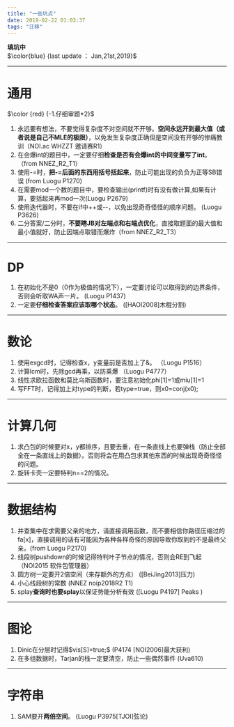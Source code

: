 ```yaml
---
title: "一些坑点"
date: 2019-02-22 01:03:37
tags: "迁移"
---
```

<p><strong>填坑中</strong><br />
$\color{blue} {last update ： Jan,21st,2019}$</p>
<hr />
<h1>通用</h1>
<p>$\color {red} {-1.仔细审题*2}$</p>
<ol>
<li>永远要有想法，不要觉得复杂度不对空间就不开够。<strong>空间永远开到最大值（或者说是自己不MLE的极限）</strong>，以免发生复杂度正确但是空间没有开够的惨痛教训（NOI.ac WHZZT 邀请赛R1）</li>
<li>在会爆int的题目中，一定要仔细<strong>检查是否有会爆int的中间变量写了int</strong>。 （from NNEZ_R2_T1）</li>
<li>使用-=时，<strong>把-=后面的东西用括号括起来</strong>，防止可能出现的负负为正等SB错误 (from Luogu P1270)</li>
<li>在需要mod一个数的题目中，要检查输出(printf)时有没有做计算,如果有计算，要括起来再mod一次(Luogu P2679)</li>
<li>使用迭代器时，不要在if中++或--，以免出现奇奇怪怪的顺序问题。 (Luogu P3626)</li>
<li>二分答案/二分时，<strong>不要瞎JB对左端点和右端点优化</strong>，直接取题面的最大值和最小值就好，防止因端点取错而爆炸（from NNEZ_R2_T3）</li>
</ol>
<hr />
<h1>DP</h1>
<ol>
<li>在初始化不是0（0作为极值的情况下），一定要讨论可以取得到的边界条件，否则会听取WA声一片。 (Luogu P1437)</li>
<li>一定要<strong>仔细检查答案应该取哪个状态</strong>。 ([HAOI2008]木棍分割)</li>
</ol>
<hr />
<h1>数论</h1>
<ol>
<li>使用exgcd时，记得检查x，y变量前是否加上了&amp;。 （Luogu P1516）</li>
<li>计算lcm时，先除gcd再乘，以防乘爆 （Luogu P4777）</li>
<li>线性求欧拉函数和莫比乌斯函数时，要注意初始化phi[1]=1或miu[1]=1</li>
<li>写FFT时，记得加上对type的判断，若type=true，则x0=conj(x0);</li>
</ol>
<hr />
<h1>计算几何</h1>
<ol>
<li>求凸包的时候要对x，y都排序，且要去重，在一条直线上也要弹栈（防止全部全在一条直线上的数据）。否则将会在用凸包求其他东西的时候出现奇奇怪怪的问题。</li>
<li>旋转卡壳一定要特判n==2的情况。</li>
</ol>
<hr />
<h1>数据结构</h1>
<ol>
<li>并查集中在求需要父亲的地方，请直接调用函数，而不要相信你路径压缩过的fa[x]，直接调用的话有可能因为各种各样奇怪的原因导致你取到的不是最终父亲。(from Luogu P2170)</li>
<li>线段树pushdown的时候记得特判叶子节点的情况，否则会RE到飞起 （NOI2015 软件包管理器）</li>
<li>圆方树一定要开2倍空间（来存额外的方点） ([BeiJing2013]压力)</li>
<li>小心线段树的常数 (NNEZ noip2018R2 T1)</li>
<li>splay<strong>查询时也要splay</strong>以保证势能分析有效 ([Luogu P4197] Peaks )</li>
</ol>
<hr />
<h1>图论</h1>
<ol>
<li>Dinic在分层时记得$vis[S]=true;$ (P4174 [NOI2006]最大获利)</li>
<li>在多组数据时，Tarjan的栈一定要清空，防止一些偶然事件 (Uva610)</li>
</ol>
<hr />
<h1>字符串</h1>
<ol>
<li>SAM要开<strong>两倍空间</strong>。 (Luogu P3975[TJOI]弦论)</li>
</ol>
